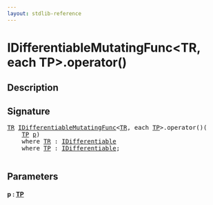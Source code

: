 ```yaml
---
layout: stdlib-reference
---
```


# IDifferentiableMutatingFunc\<TR, each TP\>\.operator\(\)

## Description





## Signature 

<pre>
<a href="index.md#typeparam-TR" class="code_type">TR</a> <a href="index.md" class="code_type">IDifferentiableMutatingFunc</a>&lt;<a href="index.md#typeparam-TR" class="code_type">TR</a>, <span class="code_keyword">each</span> <a href="index.md#typeparam-TP" class="code_type">TP</a>&gt;.operator()(
    <a href="index.md#typeparam-TP" class="code_type">TP</a> <a href="operatorx28x29.md#decl-p" class="code_param">p</a>)
    <span class='code_keyword'>where</span> <a href="index.md#typeparam-TR" class="code_type">TR</a> : <a href="../idifferentiable-01/index.md" class="code_type">IDifferentiable</a>
    <span class='code_keyword'>where</span> <a href="index.md#typeparam-TP" class="code_type">TP</a> : <a href="../idifferentiable-01/index.md" class="code_type">IDifferentiable</a>;

</pre>

## Parameters

####  <a id="decl-p"></a>p  : [TP](index.md#typeparam-TP)


<script>
// Fix .md links to .html when on ReadTheDocs
if (window.location.hostname.includes('readthedocs') || 
    window.location.hostname.includes('rtfd.io')) {
  document.addEventListener('DOMContentLoaded', function() {
    const links = document.querySelectorAll('a');
    links.forEach(link => {
      const href = link.getAttribute('href');
      if (href && href.includes('.md')) {
        // This regex will handle .md links with or without fragment identifiers or query parameters
        link.href = link.href.replace(/(.+)\.md(#[^?]*)?(\?.*)?$/, '$1.html$2$3');
      }
    });
  });
}
</script>
